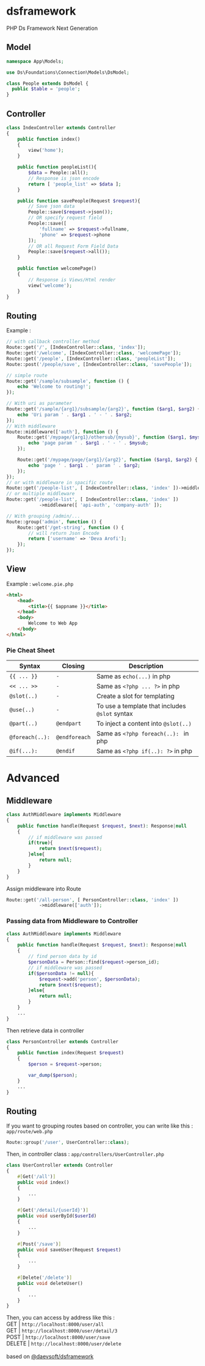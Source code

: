 # dsframework
PHP Ds Framework Next Generation

## Model
```php
namespace App\Models;

use Ds\Foundations\Connection\Models\DsModel;

class People extends DsModel {
  public $table = 'people';
}
```

## Controller
```php
class IndexController extends Controller
{
    public function index()
    {
        view('home');
    }

    public function peopleList(){
        $data = People::all();
        // Response is json encode
        return [ 'people_list' => $data ];
    }

    public function savePeople(Request $request){
        // Save json data
        People::save($request->json());
        // OR specify request field
        People::save([
            'fullname' => $request->fullname,
            'phone' => $request->phone
        ]);
        // OR all Request Form Field Data
        People::save($request->all());
    }

    public function welcomePage()
    {
        // Response is Views/Html render
        view('welcome');
    }
}
```

## Routing
Example :
```php
// with callback controller method
Route::get('/', [IndexController::class, 'index']);
Route::get('/welcome', [IndexController::class, 'welcomePage']);
Route::get('/people', [IndexController::class, 'peopleList']);
Route::post('/people/save', [IndexController::class, 'savePeople']);

// simple route
Route::get('/sample/subsample', function () {
    echo 'Welcome to routing!';
});

// With uri as parameter
Route::get('/sample/{arg1}/subsample/{arg2}', function ($arg1, $arg2) {
    echo 'Uri param ' . $arg1 . ' - ' . $arg2;
});
// With middleware
Route::middleware(['auth'], function () {
    Route::get('/mypage/{arg1}/othersub/{mysub}', function ($arg1, $mysub) {
        echo 'page param ' . $arg1 . ' - ' . $mysub;
    });

    Route::get('/mypage/page/{arg1}/{arg2}', function ($arg1, $arg2) {
        echo 'page ' . $arg1 . ' param ' . $arg2;
    });
});
// or with middleware in spacific route
Route::get('/people-list', [ IndexController::class, 'index' ])->middleware('api-auth');
// or multiple middleware
Route::get('/people-list', [ IndexController::class, 'index' ])
            ->middleware([ 'api-auth', 'company-auth' ]);

// With grouping /admin/...
Route::group('admin', function () {
    Route::get('/get-string', function () {
        // will return Json Encode
        return ['username' => 'Deva Arofi'];
    });
});
```

## View
Example : ``welcome.pie.php``
```html
<html>
    <head>
        <title>{{ $appname }}</title>
    </head>
    <body>
        Welcome to Web App
    </body>
</html>
```

### Pie Cheat Sheet
|Syntax|Closing|Description|
|-|-|-|
|``{{ ... }}``|``-``|Same as ``echo(...)`` in php|
|``<< ... >>``|``-``|Same as ``<?php ... ?>`` in php|
|``@slot(..)``|``-``|Create a slot for templating|
|``@use(..)``|``-``|To use a template that includes ``@slot`` syntax|
|``@part(..)``|``@endpart``|To inject a content into ``@slot(..)``|
|``@foreach(..):``|``@endforeach``|Same as ``<?php foreach(..): `` in php|
|``@if(...):``|``@endif``|Same as ``<?php if(..): ?>`` in php|


# Advanced

## Middleware
```php
class AuthMiddleware implements Middleware
{
    public function handle(Request $request, $next): Response|null
    {
        // if middleware was passed
        if(true){
            return $next($request);
        }else{
            return null;
        }
    }
}
```
Assign middleware into Route
```php
Route::get('/all-person', [ PersonController::class, 'index' ])
            ->middleware(['auth']);
```

### Passing data from Middleware to Controller
```php
class AuthMiddleware implements Middleware
{
    public function handle(Request $request, $next): Response|null
    {
        // find person data by id
        $personData = Person::find($request->person_id); 
        // if middleware was passed
        if($personData != null){
            $request->add('person', $personData);
            return $next($request);
        }else{
            return null;
        }
    }
    ...
}
```
Then retrieve data in controller
```php
class PersonController extends Controller
{
    public function index(Request $request)
    {
        $person = $request->person;

        var_dump($person);
    }
    ...
}
```

## Routing
If you want to grouping routes based on controller, you can write like this :
`app/route/web.php`
```php
Route::group('/user', UserController::class);
```
Then, in controller class :
`app/controllers/UserController.php`
```php
class UserController extends Controller 
{
    #[Get('/all')]
    public void index()
    {
        ...
    }

    #[Get('/detail/{userId}')]
    public void userById($userId)
    {
        ...
    }

    #[Post('/save')]
    public void saveUser(Request $request)
    {
        ...
    }

    #[Delete('/delete')]
    public void deleteUser()
    {
        ...
    }
}
```
Then, you can access by address like this :<br>
GET | `http://localhost:8000/user/all` <br>
GET | `http://localhost:8000/user/detail/3` <br>
POST | `http://localhost:8000/user/save` <br>
DELETE | `http://localhost:8000/user/delete` <br>
<br>
based on [@daevsoft/dsframework](https://github.com/daevsoft/dsframework)